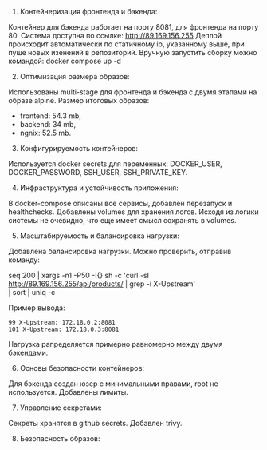 1. Контейнеризация фронтенда и бэкенда:

Контейнер для бэкенда работает на порту 8081, для фронтенда на порту 80.
Система доступна по ссылке: http://89.169.156.255
Деплой происходит автоматически по статичному ip, указанному выше, при пуше новых изенений в репозиторий.
Вручную запустить сборку можно командой: docker compose up -d

2. Оптимизация размера образов:

Использованы multi-stage для фронтенда и бэкенда с двумя этапами на образе alpine.
Размер итоговых образов:
- frontend: 54.3 mb, 
- backend: 34 mb,
- ngnix: 52.5 mb.

3. Конфигурируемость контейнеров:

Используется docker secrets для переменных:
DOCKER_USER, DOCKER_PASSWORD, SSH_USER, SSH_PRIVATE_KEY.

4. Инфраструктура и устойчивость приложения:

В docker-compose описаны все сервисы, добавлен перезапуск и healthchecks. Добавлены volumes для хранения логов. Исходя из логики системы не очевидно, что еще имеет смысл сохранять в volumes.

5. Масштабируемость и балансировка нагрузки:

Добавлена балансировка нагрузки. Можно проверить, отправив команду:

seq 200 | xargs -n1 -P50 -I{} sh -c 'curl -sI http://89.169.156.255/api/products/ | grep -i X-Upstream' \
 | sort | uniq -c

Пример вывода:

    99 X-Upstream: 172.18.0.2:8081
    101 X-Upstream: 172.18.0.3:8081

Нагрузка рапределяется примерно равномерно между двумя бэкендами.

6. Основы безопасности контейнеров:

Для бэкенда создан юзер с минимальными правами, root не используется. Добавлены лимиты.

7. Управление секретами:

Секреты хранятся в github secrets. Добавлен trivy.

8. Безопасность образов:


